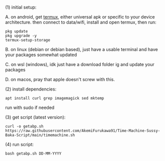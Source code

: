 (1) initial setup:

A. on android, get [termux](https://github.com/termux/termux-app/releases/latest), either universal apk or specific to your device architecture. then connect to data/wifi, install and open termux, then run:
```
pkg update
pkg upgrade -y
termux-setup-storage
```
B. on linux (debian or debian based), just have a usable terminal and have your packages somewhat updated
   
C. on wsl (windows), idk just have a download folder ig and update your packages

D. on macos, pray that apple doesn't screw with this.

(2) install dependencies:
```
apt install curl grep imagemagick sed mktemp
```
run with sudo if needed

(3) get script (latest version):
```
curl -o getabp.sh https://raw.githubusercontent.com/AkemiFurukawa91/Time-Machine-Sussy-Baka-Script/main/timemachine.sh
```
(4) run script:
```
bash getabp.sh DD-MM-YYYY
```
